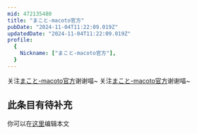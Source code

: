 ```yaml
---
mid: 472135480
title: "まこと-macoto官方"
pubDate: "2024-11-04T11:22:09.019Z"
updatedDate: "2024-11-04T11:22:09.019Z"
profile:
  {
    Nickname: ["まこと-macoto官方"],
  }
---
```


关注[まこと-macoto官方](https://space.bilibili.com/472135480)谢谢喵~ 关注[まこと-macoto官方](https://space.bilibili.com/472135480)谢谢喵~

## 此条目有待补充
你可以在[这里](https://github.com/Yuhanawa/VTuber.ICU-Content/edit/master/v/まこと-macoto官方/index.md)编辑本文
